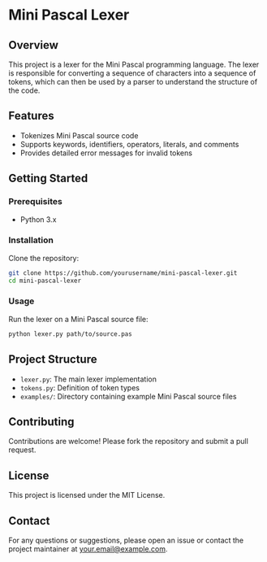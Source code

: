 # Mini Pascal Lexer

## Overview
This project is a lexer for the Mini Pascal programming language. The lexer is responsible for converting a sequence of characters into a sequence of tokens, which can then be used by a parser to understand the structure of the code.

## Features
- Tokenizes Mini Pascal source code
- Supports keywords, identifiers, operators, literals, and comments
- Provides detailed error messages for invalid tokens

## Getting Started
### Prerequisites
- Python 3.x

### Installation
Clone the repository:
```sh
git clone https://github.com/yourusername/mini-pascal-lexer.git
cd mini-pascal-lexer
```

### Usage
Run the lexer on a Mini Pascal source file:
```sh
python lexer.py path/to/source.pas
```

## Project Structure
- `lexer.py`: The main lexer implementation
- `tokens.py`: Definition of token types
- `examples/`: Directory containing example Mini Pascal source files

## Contributing
Contributions are welcome! Please fork the repository and submit a pull request.

## License
This project is licensed under the MIT License.

## Contact
For any questions or suggestions, please open an issue or contact the project maintainer at your.email@example.com.
